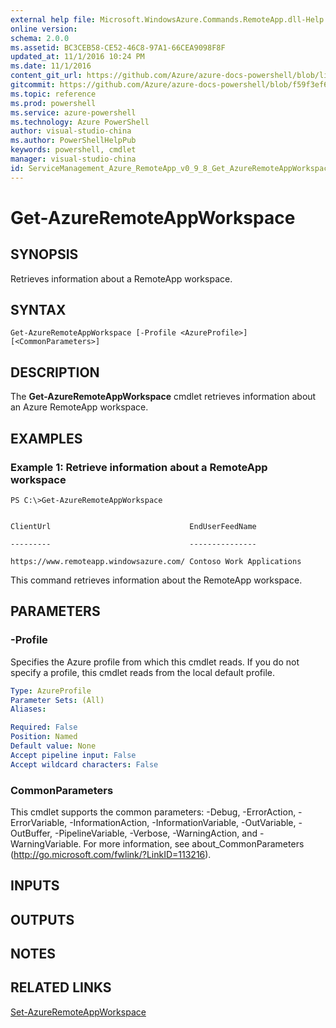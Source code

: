 ```yaml
---
external help file: Microsoft.WindowsAzure.Commands.RemoteApp.dll-Help.xml
online version: 
schema: 2.0.0
ms.assetid: BC3CEB58-CE52-46C8-97A1-66CEA9098F8F
updated_at: 11/1/2016 10:24 PM
ms.date: 11/1/2016
content_git_url: https://github.com/Azure/azure-docs-powershell/blob/live/azureps-cmdlets-docs/ServiceManagement/Azure.RemoteApp/v0.9.8/Get-AzureRemoteAppWorkspace.md
gitcommit: https://github.com/Azure/azure-docs-powershell/blob/f59f3ef60bc592383812213e69fd77ba950759ed/azureps-cmdlets-docs/ServiceManagement/Azure.RemoteApp/v0.9.8/Get-AzureRemoteAppWorkspace.md
ms.topic: reference
ms.prod: powershell
ms.service: azure-powershell
ms.technology: Azure PowerShell
author: visual-studio-china
ms.author: PowerShellHelpPub
keywords: powershell, cmdlet
manager: visual-studio-china
id: ServiceManagement_Azure_RemoteApp_v0_9_8_Get_AzureRemoteAppWorkspace_md
---
```


# Get-AzureRemoteAppWorkspace

## SYNOPSIS
Retrieves information about a RemoteApp workspace.

## SYNTAX

```
Get-AzureRemoteAppWorkspace [-Profile <AzureProfile>] [<CommonParameters>]
```

## DESCRIPTION
The **Get-AzureRemoteAppWorkspace** cmdlet retrieves information about an Azure RemoteApp workspace.

## EXAMPLES

### Example 1: Retrieve information about a RemoteApp workspace
```
PS C:\>Get-AzureRemoteAppWorkspace


ClientUrl                               EndUserFeedName

---------                               ---------------

https://www.remoteapp.windowsazure.com/ Contoso Work Applications
```

This command retrieves information about the RemoteApp workspace.

## PARAMETERS

### -Profile
Specifies the Azure profile from which this cmdlet reads.
If you do not specify a profile, this cmdlet reads from the local default profile.

```yaml
Type: AzureProfile
Parameter Sets: (All)
Aliases: 

Required: False
Position: Named
Default value: None
Accept pipeline input: False
Accept wildcard characters: False
```

### CommonParameters
This cmdlet supports the common parameters: -Debug, -ErrorAction, -ErrorVariable, -InformationAction, -InformationVariable, -OutVariable, -OutBuffer, -PipelineVariable, -Verbose, -WarningAction, and -WarningVariable. For more information, see about_CommonParameters (http://go.microsoft.com/fwlink/?LinkID=113216).

## INPUTS

## OUTPUTS

## NOTES

## RELATED LINKS

[Set-AzureRemoteAppWorkspace](xref:ServiceManagement/Azure.RemoteApp/v0.9.8/Set-AzureRemoteAppWorkspace.md)


